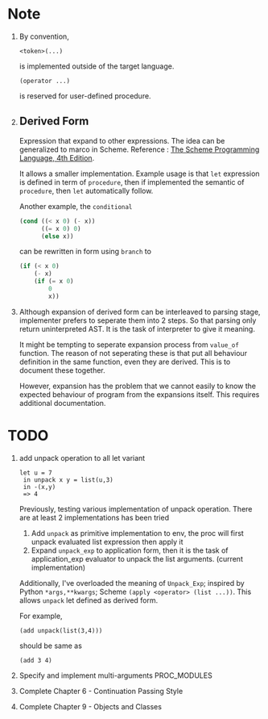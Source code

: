 # Note
1. By convention,
   ```
   <token>(...)
   ```
   is implemented outside of the target language.
   ```
   (operator ...)
   ```
   is reserved for user-defined procedure.
2. Derived Form 
   ---
   Expression that expand to other expressions. The idea can be generalized to marco in Scheme. Reference : [The Scheme Programming Language, 4th Edition](https://www.scheme.com/tspl4/further.html#./further:h1).
   
   It allows a smaller implementation. Example usage is that `let` expression is defined in term of `procedure`, then if implemented the semantic of `procedure`, then `let` automatically follow. 
   
   Another example, the `conditional` 
    ```scheme
    (cond ((< x 0) (- x))
          ((= x 0) 0)
          (else x))
    ```
    can be rewritten in form using `branch` to
    ```scheme
    (if (< x 0)
        (- x)
        (if (= x 0)
            0
            x))
    ```
3. Although expansion of derived form can be interleaved to parsing stage, implementer prefers to seperate them into 2 steps. So that parsing only return uninterpreted AST. It is the task of interpreter to give it meaning. 
  
    It might be tempting to seperate expansion process from `value_of` function. The reason of not seperating these is that put all behaviour definition in the same function, even they are derived. This is to document these together.
    
    However, expansion has the problem that we cannot easily to know the expected behaviour of program from the expansions itself. This requires additional documentation.

# TODO
1. add unpack operation to all let variant
   ```
   let u = 7
    in unpack x y = list(u,3)
    in -(x,y) 
    => 4
   ```
   Previously, testing various implementation of unpack operation. There are at least 2 implementations has been tried
   1. Add `unpack` as primitive implementation to env, the proc will first unpack evaluated list expression then apply it
   2. Expand `unpack_exp` to application form, then it is the task of application_exp evaluator to unpack the list arguments. (current implementation)
   
   Additionally, I've overloaded the meaning of `Unpack_Exp`; inspired by Python `*args,**kwargs`; Scheme `(apply <operator> (list ...))`. This allows `unpack` let defined as derived form.

   For example,
   ```
   (add unpack(list(3,4)))
   ```
   should be same as
   ```
   (add 3 4)
   ```
2. Specify and implement multi-arguments PROC_MODULES
3. Complete Chapter 6 - Continuation Passing Style
4. Complete Chapter 9 - Objects and Classes
